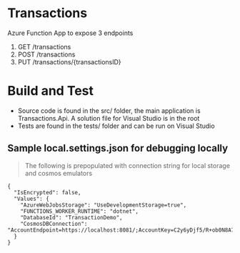 # Transactions
Azure Function App to expose 3 endpoints
  1.	GET /transactions
  2. POST  /transactions
  3. PUT /transactions/{transactionsID}

# Build and Test
- Source code is found in the src/ folder, the main application is Transactions.Api. A solution file for Visual Studio is in the root
- Tests are found in the tests/ folder and can be run on Visual Studio

## Sample local.settings.json for debugging locally
> The following is prepopulated with connection string for local storage and cosmos emulators
```
{
  "IsEncrypted": false,
  "Values": {
    "AzureWebJobsStorage": "UseDevelopmentStorage=true",
    "FUNCTIONS_WORKER_RUNTIME": "dotnet",
    "DatabaseId": "TransactionDemo",
    "CosmosDBConnection": "AccountEndpoint=https://localhost:8081/;AccountKey=C2y6yDjf5/R+ob0N8A7Cgv30VRDJIWEHLM+4QDU5DE2nQ9nDuVTqobD4b8mGGyPMbIZnqyMsEcaGQy67XIw/Jw=="
  }
}
```